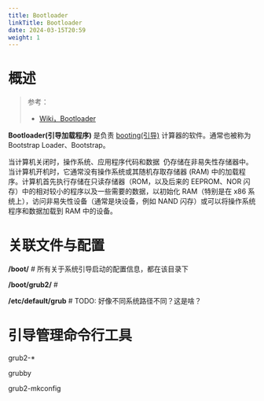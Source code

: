 ```yaml
---
title: Bootloader
linkTitle: Bootloader
date: 2024-03-15T20:59
weight: 1
---
```


# 概述

> 参考：
>
> - [Wiki，Bootloader](https://en.wikipedia.org/wiki/Bootloader)

**Bootloader(引导加载程序)** 是负责 [booting(引导)](https://en.wikipedia.org/wiki/Booting) 计算器的软件。通常也被称为 Bootstrap Loader、Bootstrap。

当计算机关闭时，操作系统、应用程序代码和数据 ‍‌ 仍存储在非易失性存储器中。当计算机开机时，它通常没有操作系统或其随机存取存储器 (RAM) 中的加载程序。计算机首先执行存储在只读存储器（ROM，以及后来的 EEPROM、NOR 闪存）中的相对较小的程序以及一些需要的数据，以初始化 RAM（特别是在 x86 系统上），访问非易失性设备（通常是块设备，例如 NAND 闪存）或可以将操作系统程序和数据加载到 RAM 中的设备。

# 关联文件与配置

**/boot/** # 所有关于系统引导启动的配置信息，都在该目录下

**/boot/grub2/** #

**/etc/default/grub** # TODO: 好像不同系统路径不同？这是啥？

# 引导管理命令行工具

grub2-\*

grubby

grub2-mkconfig
